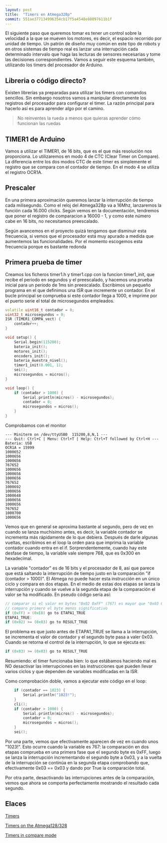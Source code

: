 ```yaml
---
layout: post
title:  "Timers en Atmega328p"
commit: 551ae377134996354cb17f5a4548e88097611b1f
---
```

El siguiente paso que queremos tomar es tener un control sobre la velocidad a la
que se mueven los motores, es decir, el espacio recorrido por unidad de tiempo.
Un patrón de diseño muy común en este tipo de robots y en otros sistemas
de tiempo real es lanzar una interrupción cada determinado intervalo que
haga las lecturas de sensores necesarias y tome las decisiones correspondientes. Vamos
a seguir este esquema también, utilizando los timers del procesador de Arduino.

## Libreria o código directo?

Existen librerías ya preparadas para utilizar los timers con comandos sencillos. Sin embargo
nosotros vamos a manipular directamente los registros del procesador para configurar el timer.
La razón principal para hacerlo así es para aprender algo por el camino.

> No reinventes la rueda a menos que quieras aprender cómo funcionan las ruedas

## TIMER1 de Arduino

Vamos a utilizar el TIMER1, de 16 bits, que es el que más resolución nos proporciona.
Lo utilizaremos en modo 4 de CTC (Clear Timer on Compare). La diferencia entre los
dos modos CTC de este timer es simplemente el registro que se compara con el
contador de tiempo. En el modo 4 se utiliza el registro OCR1A.

## Prescaler

En una primera aproximación queremos lanzar la interrupción de tiempo cada milisegundo. Como
el reloj del Atmega328p va a 16Mhz, lanzaremos la función cada 16.000 clicks. Según
vemos en la documentación, tendremos que poner el registro de comparacion a 16000 - 1, y
como este número cabe en 16 bits, no necesitamos preescalado.

Según avancemos en el proyecto quizá tengamos que disminuir esta frecuencia, si vemos
que el procesador está muy apurado a medida que aumentemos las funcionalidades. Por el
momento escogemos esta frecuencia porque es bastante redonda

## Primera prueba de timer

Creamos los ficheros timer1.h y timer1.cpp con la funcion timer1_init, que recibe el periodo
en segundos y el preescalado, y hacemos una prueba inicial para un periodo de 1ms sin preescalado.
Escribimos un pequeño programa en el que definimos una ISR que incremente un contador. En el
bucle principal se comprueba si este contador llega a 1000,  e imprime por el puerto serie el total de microsegundos empleados.

```cpp
volatile uint16_t contador = 0;
uint32_t microsegundos = 0;
ISR (TIMER1_COMPA_vect) {
    contador++;
}

void setup() {
    Serial.begin(115200);
    bateria_init();
    motores_init();
    encoders_init();
    bateria_muestra_nivel();
    timer1_init(0.001, 1);
    sei();
    microsegundos = micros();
}

void loop() {
    if (contador > 1000) {
        Serial.println(micros() - microsegundos);
        contador = 0;
        microsegundos = micros();
    }
}
```

Comprobamos con el monitor

```
--- Miniterm on /dev/ttyUSB0  115200,8,N,1 ---
--- Quit: Ctrl+C | Menu: Ctrl+T | Help: Ctrl+T followed by Ctrl+H ---
Bateria: USB
OCR1A = 15999
1000652
1000656
1000656
767652
1000656
1000656
1000656
767652
1000692
1000656
1000648
1000656
1000656
767652
1000700
1000656
```

Vemos que en general se aproxima bastante al segundo, pero de vez en cuando se lanza muchísimo antes,
es decir, la variable contador se incrementa más rápidamente de lo que debiera. Después de darle algunas
vueltas, escribimos en el loop la orden para que imprima la variable contador cuando entra en el if. Sorprendentemente,
cuando hay este desfase de tiempo, la variable vale siempre 768, que es 0x300 en hexadecimal.

La variable "contador" es de 16 bits y el procesador de 8, así que parece que está saltando la interrupción
de tiempo justo en la comparación "if (contador > 1000)". El Atmega no puede hacer esta instrucción en
un único ciclo y compara en dos etapas. En el medio de estas dos etapas se lanza la interrupción y cuando
se vuelve a la segunda etapa de la comparación el valor se ha modificado. En pseudo código sería así:

```cpp
// comparar si el valor en bytes "0x02 0xFF" (767) es mayor que "0x03 0xE8" (1000)
// comparo primero el byte menos significativo
if (0xFF) > (0xE8) go to ETAPA1_TRUE
ETAPA1_TRUE:
if (0x02) >= (0x03) go to RESULT_TRUE
```

El problema es que justo antes de ETAPA1_TRUE se llama a la interrupción, se incrementa el valor
de contador y el segundo byte pasa a valer 0x03. Cuando se retorna el control de la interrupción, 
lo que se ejecuta es:
```cpp
if (0x03) >= (0x03) go to RESULT_TRUE
```

Resumiendo: el timer funcionaba bien: lo que estábamos haciendo mal es NO desactivar las interrupciones
en las instrucciones que pueden llevar varios ciclos y que dependen de variables modificadas en la ISR.

Como comprobación doble, vamos a ejecutar este código en el loop:
```cpp
    if (contador == 1023) {
        Serial.println("1023!");
    }
    cli();
    if (contador > 1000) {
        Serial.println(micros() - microsegundos);
        contador = 0;
        microsegundos = micros();
    }
    sei();
```

Por una parte, vemos que efectivamente aparecen de vez en cuando unos "1023!". Esto ocurre cuando la
variable es 767: la comparación en dos etapas comprueba en una primera fase que el segundo byte es 0xFF,
luego se lanza la interrupción incrementando el segundo byte a 0x03, y a la vuelta de la interrupción
se continúa en la segunda etapa comprobando que, efectivamente 0x03 == 0x03 y dando por True la comparación
total.

Por otra parte, desactivando las interrupciones antes de la comparación, vemos que ahora se comporta
perfectamente mostrando el resultado cada segundo.

## Elaces

[Timers](http://www.avrbeginners.net/architecture/timers/timers.html)

[Timers on the Atmega128/328](https://sites.google.com/site/qeewiki/books/avr-guide/timers-on-the-atmega328)

[Timers in compare mode](http://extremeelectronics.co.in/avr-tutorials/timers-in-compare-mode-part-i/)
